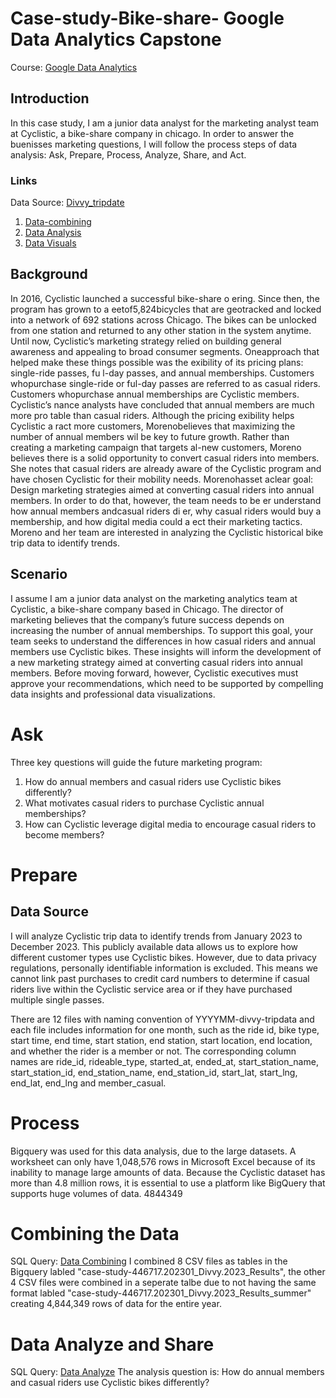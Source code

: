 # Case-study-Bike-share- Google Data Analytics Capstone
Course: [Google Data Analytics](https://www.coursera.org/learn/google-data-analytics-capstone)

## Introduction 
In this case study, I am a junior data analyst for the marketing analyst team at Cyclistic, a bike-share company in chicago. In order to answer the buenisses marketing questions, I will follow the process steps of data analysis: Ask, Prepare, Process, Analyze, Share, and Act. 

### Links
Data Source: [Divvy_tripdate](https://divvy-tripdata.s3.amazonaws.com/index.html)
1. [Data-combining](Data-combining)
2. [Data Analysis](https://github.com/BTiffee/Case-study-Bike-share/blob/161b526fbdefc122bcd339883484f7450934f46f/Data%20Analysis)
3. [Data Visuals]()

## Background
In 2016, Cyclistic launched a successful bike-share o ering. Since then, the program has grown
 to a eetof5,824bicycles that are geotracked and locked into a network of 692 stations
 across Chicago. The bikes can be unlocked from one station and returned to any other station
 in the system anytime.
 Until now, Cyclistic’s marketing strategy relied on building general awareness and appealing to
 broad consumer segments. Oneapproach that helped make these things possible was the
 exibility of its pricing plans: single-ride passes, fu l-day passes, and annual memberships.
 Customers whopurchase single-ride or ful-day passes are referred to as casual riders.
 Customers whopurchase annual memberships are Cyclistic members.
 Cyclistic’s nance analysts have concluded that annual members are much more pro table
 than casual riders. Although the pricing exibility helps Cyclistic a ract more customers,
 Morenobelieves that maximizing the number of annual members wil be key to future growth.
 Rather than creating a marketing campaign that targets al-new customers, Moreno believes
 there is a solid opportunity to convert casual riders into members. She notes that casual riders
 are already aware of the Cyclistic program and have chosen Cyclistic for their mobility needs.
 Morenohasset aclear goal: Design marketing strategies aimed at converting casual riders into
 annual members. In order to do that, however, the team needs to be er understand how
 annual members andcasual riders di er, why casual riders would buy a membership, and how
 digital media could a ect their marketing tactics. Moreno and her team are interested in
 analyzing the Cyclistic historical bike trip data to identify trends.

 ## Scenario
I assume I am a junior data analyst on the marketing analytics team at Cyclistic, a bike-share company based in Chicago. The director of marketing believes that the company’s future success depends on increasing the number of annual memberships. To support this goal, your team seeks to understand the differences in how casual riders and annual members use Cyclistic bikes. These insights will inform the development of a new marketing strategy aimed at converting casual riders into annual members. Before moving forward, however, Cyclistic executives must approve your recommendations, which need to be supported by compelling data insights and professional data visualizations.

# Ask
Three key questions will guide the future marketing program:

1. How do annual members and casual riders use Cyclistic bikes differently?
2. What motivates casual riders to purchase Cyclistic annual memberships?
3. How can Cyclistic leverage digital media to encourage casual riders to become members?

# Prepare
## Data Source
I will analyze Cyclistic trip data to identify trends from January 2023 to December 2023. This publicly available data allows us to explore how different customer types use Cyclistic bikes. However, due to data privacy regulations, personally identifiable information is excluded. This means we cannot link past purchases to credit card numbers to determine if casual riders live within the Cyclistic service area or if they have purchased multiple single passes.

There are 12 files with naming convention of YYYYMM-divvy-tripdata and each file includes information for one month, such as the ride id, bike type, start time, end time, start station, end station, start location, end location, and whether the rider is a member or not. The corresponding column names are ride_id, rideable_type, started_at, ended_at, start_station_name, start_station_id, end_station_name, end_station_id, start_lat, start_lng, end_lat, end_lng and member_casual.

# Process
Bigquery was used for this data analysis, due to the large datasets. 
A worksheet can only have 1,048,576 rows in Microsoft Excel because of its inability to manage large amounts of data. Because the Cyclistic dataset has more than 4.8 million rows, it is essential to use a platform like BigQuery that supports huge volumes of data.
4844349

# Combining the Data
SQL Query: [Data Combining](Data-combining)
I combined 8 CSV files as tables in the Bigquery labled "case-study-446717.202301_Divvy.2023_Results", the other 4 CSV files were combined in a seperate talbe due to not having the same format labled "case-study-446717.202301_Divvy.2023_Results_summer" creating 4,844,349 rows of data for the entire year. 

# Data Analyze and Share 
SQL Query: [Data Analyze](https://github.com/BTiffee/Case-study-Bike-share/blob/161b526fbdefc122bcd339883484f7450934f46f/Data%20Analysis)
The analysis question is: How do annual members and casual riders use Cyclistic bikes differently?

